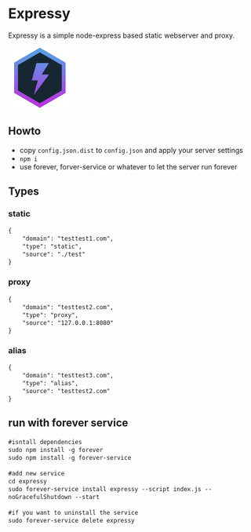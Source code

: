 # Expressy
Expressy is a simple node-express based static webserver and proxy.

![Expressy Logo](./assets/logo.png)

## Howto
* copy `config.json.dist` to `config.json` and apply your server settings
* `npm i`
* use forever, forver-service or whatever to let the server run forever


## Types
### static
```
{
    "domain": "testtest1.com",
    "type": "static",
    "source": "./test"
}
```

### proxy
```
{
    "domain": "testtest2.com",
    "type": "proxy",
    "source": "127.0.0.1:8080"
}
```

### alias
```
{
    "domain": "testtest3.com",
    "type": "alias",
    "source": "testtest2.com"
}
```

## run with forever service
```
#isntall dependencies
sudo npm install -g forever
sudo npm install -g forever-service

#add new service
cd expressy
sudo forever-service install expressy --script index.js --noGracefulShutdown --start

#if you want to uninstall the service
sudo forever-service delete expressy
```
